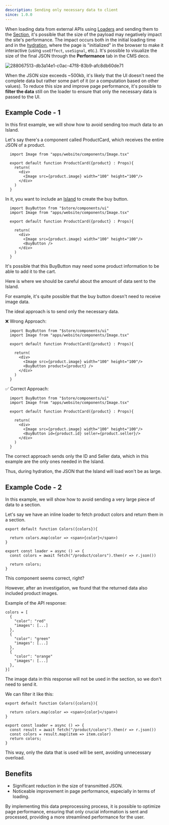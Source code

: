 ```yaml
---
description: Sending only necessary data to client
since: 1.0.0
---
```


When loading data from external APIs using [Loaders](/docs/en/concepts/loader) and sending them to the [Section](/docs/en/concepts/section), it's possible that the size of the payload may negatively impact the site's performance. The impact occurs both in the initial loading time and in the [hydration](https://blog.saeloun.com/2021/12/16/hydration/), where the page is "initialized" in the browser to make it interactive (using `useEffect`, `useSignal`, etc.). It's possible to visualize the size of the final JSON through the **Performance** tab in the CMS deco.

![288067513-db3a14e1-c0ac-47f8-83b9-afc8db60de71](https://github.com/deco-sites/starting/assets/76822093/ec005f5d-4169-4e89-acd0-8c06baf3c80d)

When the JSON size exceeds ~500kb, it's likely that the UI doesn't need the complete data but rather some part of it (or a computation based on other values). To reduce this size and improve page performance, it's possible to **filter the data** still on the loader to ensure that only the necessary data is passed to the UI.


## Example Code - 1

In this first example, we will show how to avoid sending too much data to an Island.

Let's say there's a component called ProductCard, which receives the entire JSON of a product.

```tsx 
  import Image from "apps/website/components/Image.tsx"
  
  export default function ProductCard({product} : Props){
    return(
      <div>
        <Image src={product.image} width="100" height="100"/>
      </div>
    )
  }
```

In it, you want to include an [Island](https://fresh.deno.dev/docs/concepts/islands) to create the buy button.

```tsx 
  import BuyButton from "$store/components/ui"
  import Image from "apps/website/components/Image.tsx"

  export default function ProductCard({product} : Props){

    return(
      <div>
        <Image src={product.image} width="100" height="100"/>
        <BuyButton />
      </div>
    )
  }
```

It's possible that this BuyButton may need some product information to be able to add it to the cart.

Here is where we should be careful about the amount of data sent to the Island.

For example, it's quite possible that the buy button doesn't need to receive image data.

The ideal approach is to send only the necessary data.

❌ Wrong Approach:

```tsx 
  import BuyButton from "$store/components/ui"
  import Image from "apps/website/components/Image.tsx"

  export default function ProductCard({product} : Props){

    return(
      <div>
        <Image src={product.image} width="100" height="100"/>
        <BuyButton product={product} />
      </div>
    )
  }
```

✅ Correct Approach:

```tsx 
  import BuyButton from "$store/components/ui"
  import Image from "apps/website/components/Image.tsx"

  export default function ProductCard({product} : Props){

    return(
      <div>
        <Image src={product.image} width="100" height="100"/>
        <BuyButton id={product.id} seller={product.seller}/>
      </div>
    )
  }
```

The correct approach sends only the ID and Seller data, which in this example are the only ones needed in the Island.

Thus, during hydration, the JSON that the Island will load won't be as large.

## Example Code - 2

In this example, we will show how to avoid sending a very large piece of data to a section.

Let's say we have an inline loader to fetch product colors and return them in a section.

```tsx
export default function Colors({colors}){

  return colors.map(color => <span>{color}</span>)
}

export const loader = async () => {
  const colors = await fetch("/product/colors").then(r => r.json())

  return colors;
}
```

This component seems correct, right?

However, after an investigation, we found that the returned data also included product images.

Example of the API response:

```tsx 
colors = [
  {
    "color": "red"
    "images": [...]
  },
  {
    "color": "green"
    "images": [...]
  },
  {
    "color": "orange"
    "images": [...]
  },
}]
```

The image data in this response will not be used in the section, so we don't need to send it.

We can filter it like this:


```tsx
export default function Colors({colors}){

  return colors.map(color => <span>{color}</span>)
}

export const loader = async () => {
  const result = await fetch("/product/colors").then(r => r.json())
  const colors = result.map(item => item.color)
  return colors;
}
```

This way, only the data that is used will be sent, avoiding unnecessary overload.

## Benefits
- Significant reduction in the size of transmitted JSON.
- Noticeable improvement in page performance, especially in terms of loading.

By implementing this data preprocessing process, it is possible to optimize page performance, ensuring that only crucial information is sent and processed, providing a more streamlined performance for the user.

